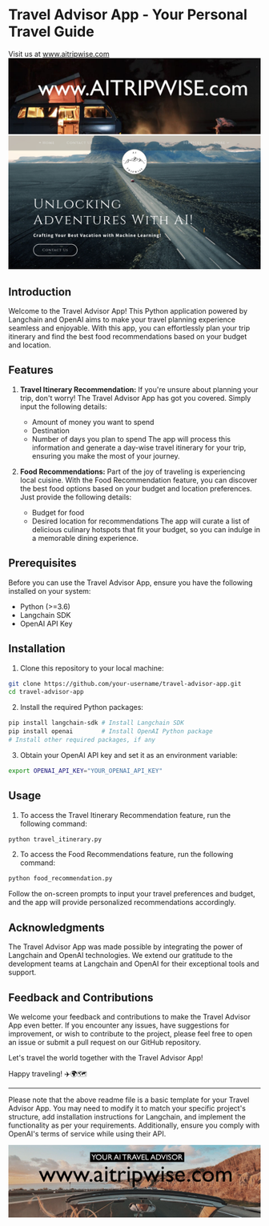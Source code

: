 # Travel Advisor App - Your Personal Travel Guide
Visit us at www.aitripwise.com
![Travel Advisor App](banner2.png)
![Travel Advisor App](travel_advisor_app1.png)

## Introduction

Welcome to the Travel Advisor App! This Python application powered by Langchain and OpenAI aims to make your travel planning experience seamless and enjoyable. With this app, you can effortlessly plan your trip itinerary and find the best food recommendations based on your budget and location.

## Features

1. **Travel Itinerary Recommendation:**
   If you're unsure about planning your trip, don't worry! The Travel Advisor App has got you covered. Simply input the following details:
   - Amount of money you want to spend
   - Destination
   - Number of days you plan to spend
   The app will process this information and generate a day-wise travel itinerary for your trip, ensuring you make the most of your journey.

2. **Food Recommendations:**
   Part of the joy of traveling is experiencing local cuisine. With the Food Recommendation feature, you can discover the best food options based on your budget and location preferences. Just provide the following details:
   - Budget for food
   - Desired location for recommendations
   The app will curate a list of delicious culinary hotspots that fit your budget, so you can indulge in a memorable dining experience.

## Prerequisites

Before you can use the Travel Advisor App, ensure you have the following installed on your system:

- Python (>=3.6)
- Langchain SDK
- OpenAI API Key

## Installation

1. Clone this repository to your local machine:

```bash
git clone https://github.com/your-username/travel-advisor-app.git
cd travel-advisor-app
```

2. Install the required Python packages:

```bash
pip install langchain-sdk # Install Langchain SDK
pip install openai        # Install OpenAI Python package
# Install other required packages, if any
```

3. Obtain your OpenAI API key and set it as an environment variable:

```bash
export OPENAI_API_KEY="YOUR_OPENAI_API_KEY"
```

## Usage

1. To access the Travel Itinerary Recommendation feature, run the following command:

```bash
python travel_itinerary.py
```

2. To access the Food Recommendations feature, run the following command:

```bash
python food_recommendation.py
```

Follow the on-screen prompts to input your travel preferences and budget, and the app will provide personalized recommendations accordingly.

## Acknowledgments

The Travel Advisor App was made possible by integrating the power of Langchain and OpenAI technologies. We extend our gratitude to the development teams at Langchain and OpenAI for their exceptional tools and support.

## Feedback and Contributions

We welcome your feedback and contributions to make the Travel Advisor App even better. If you encounter any issues, have suggestions for improvement, or wish to contribute to the project, please feel free to open an issue or submit a pull request on our GitHub repository.

Let's travel the world together with the Travel Advisor App!

Happy traveling! ✈️🌍🗺️

---

Please note that the above readme file is a basic template for your Travel Advisor App. You may need to modify it to match your specific project's structure, add installation instructions for Langchain, and implement the functionality as per your requirements. Additionally, ensure you comply with OpenAI's terms of service while using their API.

![Travel Advisor App](banner.png)
